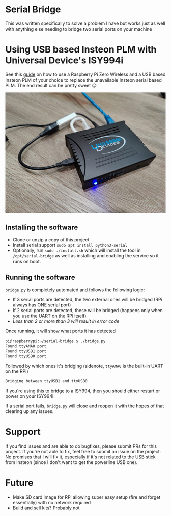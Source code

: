 # Serial Bridge

This was written specifically to solve a problem I have but works just as well with anything else needing to bridge two serial ports on your machine

# Using USB based Insteon PLM with Universal Device's ISY994i

See this [guide](ISY994.md) on how to use a Raspberry Pi Zero Wireless and a USB based Insteon PLM of your choice to replace the unavailable Insteon serial based PLM. The end result can be pretty sweet 😉

![endresult](images/clean.jpg "ISY994 with integrated RPiZW and a wireless Insteon PLM")

## Installing the software

- Clone or unzip a copy of this project
- Install serial support `sudo apt install python3-serial`
- Optionally, run `sudo ./install.sh` which will install the tool in `/opt/serial-bridge` as well as installing and enabling the service so it runs on boot.

## Running the software

`bridge.py` is completely automated and follows the following logic:

- If 3 serial ports are detected, the two external ones will be bridged (RPi always has ONE serial port)
- If 2 serial ports are detected, these will be bridged (happens only when you use the UART on the RPi itself)
- _Less than 2 or more than 3 will result in error code_

Once running, it will show what ports it has detected
```
pi@raspberrypi:~/serial-bridge $ ./bridge.py 
Found ttyAMA0 port
Found ttyUSB1 port
Found ttyUSB0 port
```
Followed by which ones it's bridging (sidenote, `ttyAMA0` is the built-in UART on the RPi)
```
Bridging between ttyUSB1 and ttyUSB0
```
If you're using this to bridge to a ISY994, then you should either restart or power on your ISY994i.

If a serial port fails, `bridge.py` will close and reopen it with the hopes of that clearing up any issues.

# Support

If you find issues and are able to do bugfixes, please submit PRs for this project. If you're not able to fix, feel free to submit an issue on the project. No promises that I will fix it, especially if it's not related to the USB stick from Insteon (since I don't want to get the powerline USB one).

# Future

- Make SD card image for RPi allowing super easy setup (fire and forget essentially) with no network required
- Build and sell kits? Probably not
